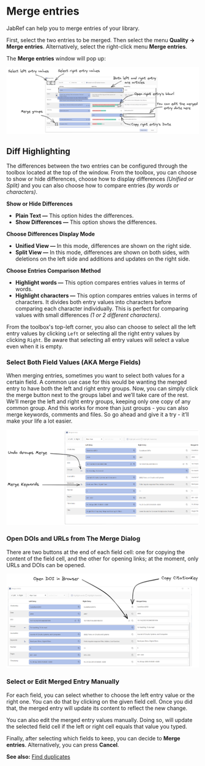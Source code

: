 # Merge entries

JabRef can help you to merge entries of your library.

First, select the two entries to be merged. Then select the menu **Quality → Merge entries**. Alternatively, select the right-click menu **Merge entries**.

The **Merge entries** window will pop up:

![](<../.gitbook/assets/merge-entries-1.png>)

## Diff Highlighting

The differences between the two entries can be configured through the toolbox located at the top of the window. From the toolbox, you can choose to show or hide differences, choose how to display differences *(Unified or Split)* and you can also choose how to compare entries *(by words or characters)*.

**Show or Hide Differences**

- **Plain Text —** This option hides the differences.
- **Show Differences —** This option shows the differences.

**Choose Differences Display Mode**

- **Unified View —** In this mode, differences are shown on the right side.
- **Split View —** In this mode, differences are shown on both sides, with deletions on the left side and additions and updates on the right side.

**Choose Entries Comparison Method**

- **Highlight words —** This option compares entries values in terms of words.
- **Highlight characters —** This option compares entries values in terms of characters. It divides both entry values into characters before comparing each character individually. This is perfect for comparing values with small differences *(1 or 2 different characters)*.

From the toolbox's top-left corner, you also can choose to select all the left entry values by clicking `Left` or selecting all the right entry values by clicking `Right`. Be aware that selecting all entry values will select a value even when it is empty.

### Select Both Field Values (AKA Merge Fields)

When merging entries, sometimes you want to select both values for a certain field.
A common use case for this would be wanting the merged entry to have both the left and right entry groups.
Now, you can simply click the merge button next to the groups label and we’ll take care of the rest.
We’ll merge the left and right entry groups, keeping only one copy of any common group.
And this works for more than just groups - you can also merge keywords, comments and files.
So go ahead and give it a try - it’ll make your life a lot easier.

![](<../.gitbook/assets/three-way-merge-groups-keywords.png>)

### Open DOIs and URLs from The Merge Dialog

There are two buttons at the end of each field cell: one for copying the content of the field cell, and the other for opening links;
at the moment, only URLs and DOIs can be opened.

![](<../.gitbook/assets/three-way-merge-open-doi-copy.png>)

### Select or Edit Merged Entry Manually

For each field, you can select whether to choose the left entry value or the right one.
You can do that by clicking on the given field cell. Once you did that, the merged entry will update its content to reflect the new change.

You can also edit the merged entry values manually.
Doing so, will update the selected field cell if the left or right cell equals that value you typed.

Finally, after selecting which fields to keep, you can decide to **Merge entries**. Alternatively, you can press **Cancel**.

**See also:** [Find duplicates](findduplicates.md)
